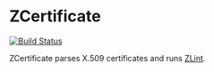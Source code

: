 ZCertificate
============

[![Build Status](https://travis-ci.org/zmap/zcertificate.svg?branch=master)](https://travis-ci.org/zmap/zlint)

ZCertificate parses X.509 certificates and runs [ZLint](https://github.com/zmap/zlint).

